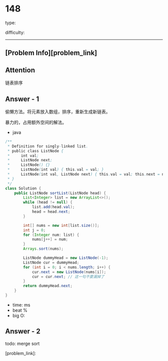 
# 148
type:

difficulty:

---

## [Problem Info][problem_link]

## Attention
链表排序

## Answer - 1
偷懒方法。将元素放入数组，排序，重新生成新链表。

暴力的，占用额外空间的解法。

- java
```java
/**
 * Definition for singly-linked list.
 * public class ListNode {
 *     int val;
 *     ListNode next;
 *     ListNode() {}
 *     ListNode(int val) { this.val = val; }
 *     ListNode(int val, ListNode next) { this.val = val; this.next = next; }
 * }
 */
class Solution {
    public ListNode sortList(ListNode head) {
        List<Integer> list = new ArrayList<>();
        while (head != null) {
            list.add(head.val);
            head = head.next;
        }

        int[] nums = new int[list.size()];
        int j = 0;
        for (Integer num: list) {
            nums[j++] = num;
        }
        Arrays.sort(nums);

        ListNode dummyHead = new ListNode(-1);
        ListNode cur = dummyHead;
        for (int i = 0; i < nums.length; i++) {
            cur.next = new ListNode(nums[i]);
            cur = cur.next; // 这一句不要漏掉了
        }
        return dummyHead.next;
    }
}
```

- time: ms
- beat %
- big O:

## Answer - 2

todo: merge sort

[problem_link]:

